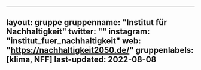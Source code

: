 
---
layout: gruppe
gruppenname: "Institut für Nachhaltigkeit"
twitter: ""
instagram: "institut_fuer_nachhaltigkeit"
web: "https://nachhaltigkeit2050.de/"
gruppenlabels: [klima, NFF]
last-updated: 2022-08-08
---

